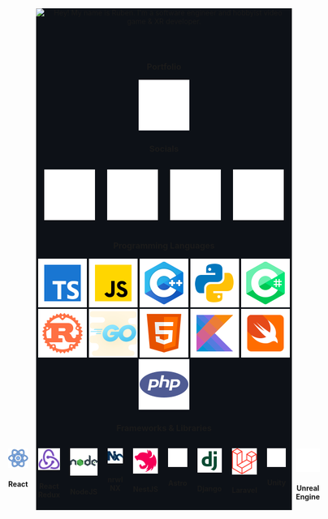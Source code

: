 <div align="center" style="background-color: #0D1117;">

<picture>
  <img alt="Hey! My name is Ruben. I'm a software engineer and hobbyist video game & XR developer." src="./assets/gif/ruben.gif">
</picture>

<br><br>

### Portfolio

<a href="https://rcristea.com" style="width: 100px; height: 100px;">![Astro Icon](./assets/icon/astro.svg)</a>

### Socials
<div style="display: flex; justify-content: center">

<a href="https://www.instagram.com/ruben_cristea/">![Instagram](./assets/icon/instagram.svg)</a>
<a href="https://github.com/rcristea" style="margin-left: 20px;">![GitHub](./assets/icon/github.svg)</a>
<a href="https://www.linkedin.com/in/rubencristea/" style="margin-left: 20px;">![LinkedIn](./assets/icon/linkedin.svg)</a>
<a href="https://open.spotify.com/user/225o5ldii2h23nfybk7zt2riq?si=17af32442a0b43ef" style="margin-left: 20px;">![Spotify](./assets/icon/spotify.svg)</a>

</div>



### Programming Languages

![Typescript](./assets/icon/typescript.svg)
![JavaScript](./assets/icon/javascript.svg)
![C++](./assets/icon/cpp.svg)
![Python](./assets/icon/python.svg)
![C#](./assets/icon/csharp.svg)
![Rust](./assets/icon/rust.svg)
![Go](./assets/icon/go.svg)
![HTML5](./assets/icon/html5.svg)
![Kotlin](./assets/icon/kotlin.svg)
![Swift](./assets/icon/swift.svg)
![php](./assets/icon/php.svg)

### Frameworks & Libraries
<div style="display: flex; justify-content: center;">
  <div style="margin: 0 10px;">

  ![React](./assets/icon/react.svg)
  #### React

  </div>

  <div style="margin: 0 10px;">

  ![Redux](./assets/icon/redux.svg)
  #### React Redux

  </div>

  <div style="margin: 0 10px;">

  ![Node](./assets/icon/node.svg)
  #### NodeJS

  </div>

  <div style="margin: 0 10px;">

  ![NX](./assets/icon/nx.svg)
  #### nrwl NX

  </div>

  <div style="margin: 0 10px;">

  ![NestJS](./assets/icon/nestjs.svg)
  #### NestJS

  </div>

  <div style="margin: 0 10px;">

  ![Astro](./assets/icon/astro.svg)
  #### Astro

  </div>

  <div style="margin: 0 10px;">

  ![Django](./assets/icon/django.svg)
  #### Django

  </div>

  <div style="margin: 0 10px;">

  ![Laravel](./assets/icon/laravel.svg)
  #### Laravel

  </div>

  <div style="margin: 0 10px;">

  ![Unity](./assets/icon/unity.svg)
  #### Unity

  </div>

  <div style="margin: 0 10px;">

  ![Unreal Engine](./assets/icon/unrealengine.svg)
  #### Unreal Engine


  </div>

</div>
</div>

